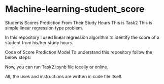 # Machine-learning-student_score
Students Scores Prediction From Their Study Hours
This is Task2 This is simple linear regression type problem.

In this repository I used linear regression algorithm to identify the score of a student from his/her study hours.

Code of Score Prediction Model
To understand this repository follow the below steps:

Now, you can run Task2.ipynb file locally or online.

All, the uses and instructions are written in code file itself.
